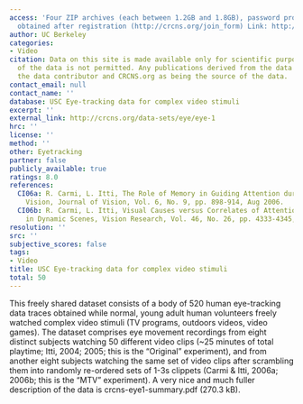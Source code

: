 ```yaml
---
access: 'Four ZIP archives (each between 1.2GB and 1.8GB), password protected, password
  obtained after registration (http://crcns.org/join_form) Link: http://crcns.org/data-sets/eye/download'
author: UC Berkeley
categories:
- Video
citation: Data on this site is made available only for scientific purposes. Redistribution
  of the data is not permitted. Any publications derived from the data should cite
  the data contributor and CRCNS.org as being the source of the data.
contact_email: null
contact_name: ''
database: USC Eye-tracking data for complex video stimuli
excerpt: ''
external_link: http://crcns.org/data-sets/eye/eye-1
hrc: ''
license: ''
method: ''
other: Eyetracking
partner: false
publicly_available: true
ratings: 8.0
references:
  CI06a: R. Carmi, L. Itti, The Role of Memory in Guiding Attention during Natural
    Vision, Journal of Vision, Vol. 6, No. 9, pp. 898-914, Aug 2006.
  CI06b: R. Carmi, L. Itti, Visual Causes versus Correlates of Attentional Selection
    in Dynamic Scenes, Vision Research, Vol. 46, No. 26, pp. 4333-4345, Dec 2006.
resolution: ''
src: ''
subjective_scores: false
tags:
- Video
title: USC Eye-tracking data for complex video stimuli
total: 50
---
```


This freely shared dataset consists of a body of 520 human eye-tracking data traces obtained while normal, young adult human volunteers freely watched complex video stimuli (TV programs, outdoors videos, video games). The dataset comprises eye movement recordings from eight distinct subjects watching 50 different video clips (~25 minutes of total playtime; Itti, 2004; 2005; this is the “Original” experiment), and from another eight subjects watching the same set of video clips after scrambling them into randomly re-ordered sets of 1-3s clippets (Carmi & Itti, 2006a; 2006b; this is the “MTV” experiment).  A very nice and much fuller description of the data is crcns-eye1-summary.pdf (270.3 kB).